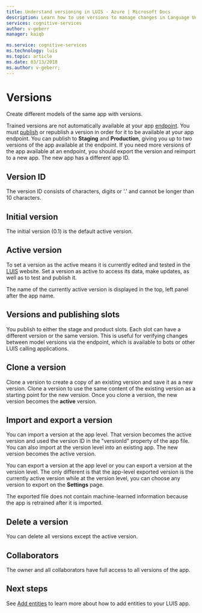 ```yaml
---
title: Understand versioning in LUIS - Azure | Microsoft Docs
description: Learn how to use versions to manage changes in Language Understanding (LUIS)
services: cognitive-services
author: v-geberr
manager: kaiqb

ms.service: cognitive-services
ms.technology: luis
ms.topic: article
ms.date: 03/13/2018
ms.author: v-geberr;
---
```


# Versions
Create different models of the same app with versions. 

Trained versions are not automatically available at your app [endpoint](luis-glossary.md#endpoint). You must [publish](PublishApp.md) or republish a version in order for it to be available at your app endpoint. You can publish to **Staging** and **Production**, giving you up to two versions of the app available at the endpoint. If you need more versions of the app available at an endpoint, you should export the version and reimport to a new app. The new app has a different app ID. 

## Version ID
The version ID consists of characters, digits or '.' and cannot be longer than 10 characters.

## Initial version
The initial version (0.1) is the default active version. 

## Active version
To set a version as the active means it is currently edited and tested in the [LUIS][LUIS] website. Set a version as active to access its data, make updates, as well as to test and publish it.

The name of the currently active version is displayed in the top, left panel after the app name. 

## Versions and publishing slots
You publish to either the stage and product slots. Each slot can have a different version or the same version. This is useful for verifying changes between model versions via the endpoint, which is available to bots or other LUIS calling applications. 

## Clone a version
Clone a version to create a copy of an existing version and save it as a new version. Clone a version to use the same content of the existing version as a starting point for the new version. Once you clone a version, the new version becomes the **active** version. 

## Import and export a version
You can import a version at the app level. That version becomes the active version and used the version ID in the "versionId" property of the app file. You can also import at the version level into an existing app. The new version becomes the active version. 

You can export a version at the app level or you can export a version at the version level. The only different is that the app-level exported version is the currently active version while at the version level, you can choose any version to export on the **Settings** page. 

The exported file does not contain machine-learned information because the app is retrained after it is imported.

## Delete a version
You can delete all versions except the active version. 

## Collaborators
The owner and all collaborators have full access to all versions of the app.

## Next steps

See [Add entities](Add-entities.md) to learn more about how to add entities to your LUIS app.

[LUIS]:luis-reference-regions.md